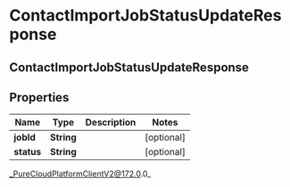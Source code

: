 # ContactImportJobStatusUpdateResponse

## ContactImportJobStatusUpdateResponse

## Properties

|Name | Type | Description | Notes|
|------------ | ------------- | ------------- | -------------|
| **jobId** | **String** |  | [optional] |
| **status** | **String** |  | [optional] |



_PureCloudPlatformClientV2@172.0.0_
